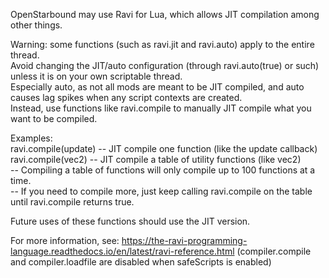 
OpenStarbound may use Ravi for Lua, which allows JIT compilation among other things.

Warning: some functions (such as ravi.jit and ravi.auto) apply to the entire thread.  
Avoid changing the JIT/auto configuration (through ravi.auto(true) or such) unless it is on your own scriptable thread.  
Especially auto, as not all mods are meant to be JIT compiled, and auto causes lag spikes when any script contexts are created.  
Instead, use functions like ravi.compile to manually JIT compile what you want to be compiled.  

Examples:  
    ravi.compile(update) -- JIT compile one function (like the update callback)  
    ravi.compile(vec2) -- JIT compile a table of utility functions (like vec2)  
    -- Compiling a table of functions will only compile up to 100 functions at a time.  
    -- If you need to compile more, just keep calling ravi.compile on the table until ravi.compile returns true.  

Future uses of these functions should use the JIT version.

For more information, see:
https://the-ravi-programming-language.readthedocs.io/en/latest/ravi-reference.html 
(compiler.compile and compiler.loadfile are disabled when safeScripts is enabled)
